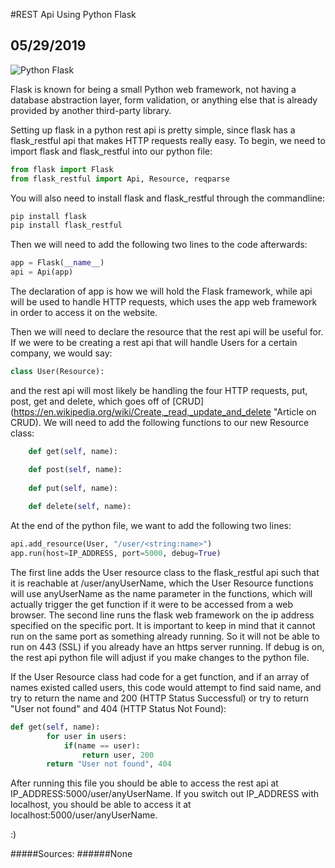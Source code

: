 #REST Api Using Python Flask
## 05/29/2019

![Python Flask](https://upload.wikimedia.org/wikipedia/commons/thumb/3/3c/Flask_logo.svg/220px-Flask_logo.svg.png "A python web framework")

Flask is known for being a small Python web framework, not having a database abstraction layer, form validation, or anything else that is already provided by another third-party library. 

Setting up flask in a python rest api is pretty simple, since flask has a flask\_restful api that makes HTTP requests really easy. To begin, we need to import flask and flask\_restful into our python file:
```py
from flask import Flask
from flask_restful import Api, Resource, reqparse
```
You will also need to install flask and flask\_restful through the commandline:
```py
pip install flask
pip install flask_restful
```
Then we will need to add the following two lines to the code afterwards:
```py
app = Flask(__name__)
api = Api(app)
```
The declaration of app is how we will hold the Flask framework, while api will be used to handle HTTP requests, which uses the app web framework in order to access it on the website.

Then we will need to declare the resource that the rest api will be useful for. If we were to be creating a rest api that will handle Users for a certain company, we would say:
```py
class User(Resource):
```
and the rest api will most likely be handling the four HTTP requests, put, post, get and delete, which goes off of [CRUD](https://en.wikipedia.org/wiki/Create,_read,_update_and_delete "Article on CRUD). We will need to add the following functions to our new Resource class:
```py
	def get(self, name):

	def post(self, name):
    
	def put(self, name):
    
	def delete(self, name):
```

At the end of the python file, we want to add the following two lines:
```py
api.add_resource(User, "/user/<string:name>")
app.run(host=IP_ADDRESS, port=5000, debug=True)
```
The first line adds the User resource class to the flask\_restful api such that it is reachable at /user/anyUserName, which the User Resource functions will use anyUserName as the name parameter in the functions, which will actually trigger the get function if it were to be accessed from a web browser. The second line runs the flask web framework on the ip address specified on the specific port. It is important to keep in mind that it cannot run on the same port as something already running. So it will not be able to run on 443 (SSL) if you already have an https server running. If debug is on, the rest api python file will adjust if you make changes to the python file.

If the User Resource class had code for a get function, and if an array of names existed called users, this code would attempt to find said name, and try to return the name and 200 (HTTP Status Successful) or try to return "User not found" and 404 (HTTP Status Not Found):
```py
def get(self, name):
        for user in users:
            if(name == user):
                return user, 200
        return "User not found", 404
```

After running this file you should be able to access the rest api at IP_ADDRESS:5000/user/anyUserName. If you switch out IP\_ADDRESS with localhost, you should be able to access it at localhost:5000/user/anyUserName.

:)

#####Sources:
######None
